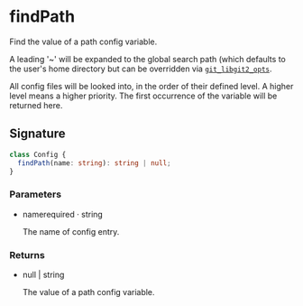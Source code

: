 # findPath

Find the value of a path config variable.

A leading '~' will be expanded to the global search path (which
defaults to the user's home directory but can be overridden via
[`git_libgit2_opts`][1].

[1]: https://libgit2.org/docs/reference/v1.9.0/common/git_libgit2_opts.html

All config files will be looked into, in the order of their
defined level. A higher level means a higher priority. The
first occurrence of the variable will be returned here.

## Signature

```ts
class Config {
  findPath(name: string): string | null;
}
```

### Parameters

<ul class="param-ul">
  <li class="param-li param-li-root">
    <span class="param-name">name</span><span class="param-required">required</span>&nbsp;·&nbsp;<span class="param-type">string</span>
    <br>
    <p class="param-description">The name of config entry.</p>
  </li>
</ul>

### Returns

<ul class="param-ul">
  <li class="param-li param-li-root">
    <span class="param-type">null | string</span>
    <br>
    <p class="param-description">The value of a path config variable.</p>
  </li>
</ul>